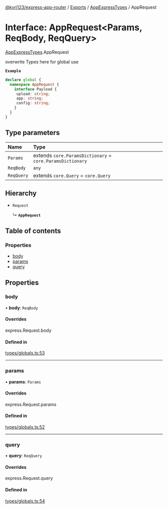 [@kyri123/express-app-router](../README.md) / [Exports](../modules.md) / [AppExpressTypes](../modules/AppExpressTypes.md) / AppRequest

# Interface: AppRequest<Params, ReqBody, ReqQuery\>

[AppExpressTypes](../modules/AppExpressTypes.md).AppRequest

overwrite Types here for global use

**`Example`**

```ts
declare global {
  namespace AppRequest {
    interface Payload {
  	 upload: string;
  	 app: string;
  	 config: string;
    }
  }
}
```

## Type parameters

| Name | Type |
| :------ | :------ |
| `Params` | extends `core.ParamsDictionary` = `core.ParamsDictionary` |
| `ReqBody` | `any` |
| `ReqQuery` | extends `core.Query` = `core.Query` |

## Hierarchy

- `Request`

  ↳ **`AppRequest`**

## Table of contents

### Properties

- [body](AppExpressTypes.AppRequest.md#body)
- [params](AppExpressTypes.AppRequest.md#params)
- [query](AppExpressTypes.AppRequest.md#query)

## Properties

### body

• **body**: `ReqBody`

#### Overrides

express.Request.body

#### Defined in

[types/globals.ts:53](https://github.com/Kyri123/ExpressDirectoryRouter/blob/da3dbf3/src/types/globals.ts#L53)

___

### params

• **params**: `Params`

#### Overrides

express.Request.params

#### Defined in

[types/globals.ts:52](https://github.com/Kyri123/ExpressDirectoryRouter/blob/da3dbf3/src/types/globals.ts#L52)

___

### query

• **query**: `ReqQuery`

#### Overrides

express.Request.query

#### Defined in

[types/globals.ts:54](https://github.com/Kyri123/ExpressDirectoryRouter/blob/da3dbf3/src/types/globals.ts#L54)
